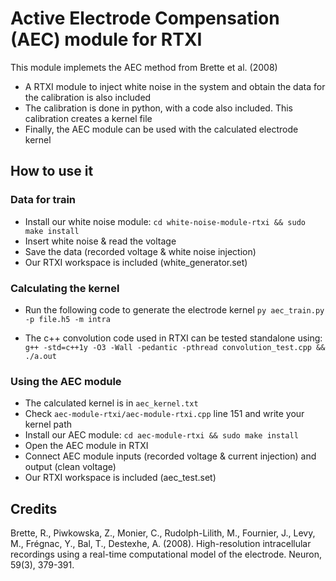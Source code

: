 
# Active Electrode Compensation (AEC) module for RTXI

This module implemets the AEC method from Brette et al. (2008)

- A RTXI module to inject white noise in the system and obtain the data for the calibration is also included 
- The calibration is done in python, with a code also included. This calibration creates a kernel file
- Finally, the AEC module can be used with the calculated electrode kernel

## How to use it

### Data for train
- Install our white noise module:
```cd white-noise-module-rtxi && sudo make install```
- Insert white noise & read the voltage
- Save the data (recorded voltage & white noise injection)
- Our RTXI workspace is included (white_generator.set)

### Calculating the kernel
- Run the following code to generate the electrode kernel
```py aec_train.py -p file.h5 -m intra```

- The c++ convolution code used in RTXI can be tested standalone using:
```g++ -std=c++1y -O3 -Wall -pedantic -pthread convolution_test.cpp && ./a.out```

### Using the AEC module
- The calculated kernel is in ```aec_kernel.txt```
- Check ```aec-module-rtxi/aec-module-rtxi.cpp``` line 151 and write your kernel path
- Install our AEC module:
```cd aec-module-rtxi && sudo make install```
- Open the AEC module in RTXI
- Connect AEC module inputs (recorded voltage & current injection) and output (clean voltage)
- Our RTXI workspace is included (aec_test.set)

## Credits
Brette, R., Piwkowska, Z., Monier, C., Rudolph-Lilith, M., Fournier, J., Levy, M., Frégnac, Y., Bal, T., Destexhe, A. (2008). High-resolution intracellular recordings using a real-time computational model of the electrode. Neuron, 59(3), 379-391.
